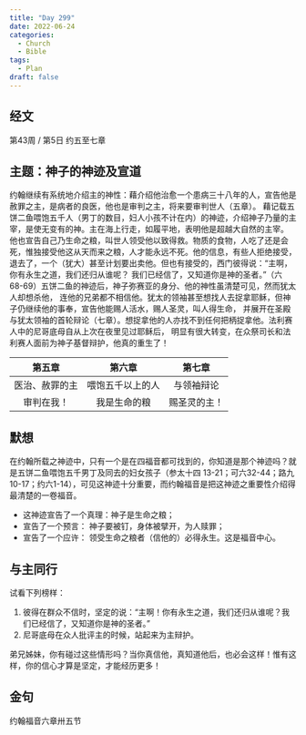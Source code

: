 ```yaml
---
title: "Day 299"
date: 2022-06-24
categories:
  - Church
  - Bible
tags:
  - Plan
draft: false
---
```


## 经文
第43周 / 第5日 约五至七章

## 主题：神子的神迹及宣道
约翰继续有系统地介绍主的神性：藉介绍他治愈一个患病三十八年的人，宣告他是赦罪之主，是病者的良医，他也是审判之主，将来要审判世人（五章）。
藉记载五饼二鱼喂饱五千人（男丁的数目，妇人小孩不计在内）的神迹，介绍神子乃量的主宰，是使无变有的神。主在海上行走，如履平地，表明他是超越大自然的主宰。
他也宣告自己乃生命之粮，叫世人领受他以致得救。物质的食物，人吃了还是会死，惟独接受他这从天而来之粮，人才能永远不死。他的信息，有些人拒绝接受，
退去了，一个（犹大）甚至计划要出卖他。但也有接受的，西门彼得说：“主啊，你有永生之道，我们还归从谁呢？
我们已经信了，又知道你是神的圣者。”（六  68-69）五饼二鱼的神迹后，神子弥赛亚的身分、他的神性虽清楚可见，然而犹太人却想杀他，
连他的兄弟都不相信他。犹太的领袖甚至想找人去捉拿耶稣，但神子仍继续他的事奉，宣告他能赐人活水，赐人圣灵，叫人得生命，
并展开在圣殿与犹太领袖的首轮辩论（七章）。想捉拿他的人亦找不到任何把柄捉拿他。法利赛人中的尼哥底母自从上次在夜里见过耶稣后，
明显有很大转变，在众祭司长和法利赛人面前为神子基督辩护，他真的重生了！

|    第五章    |    第六章     |   第七章    |
|:---------:|:----------:|:--------:|
|  医治、赦罪的主  |  喂饱五千以上的人  |  与领袖辩论   |
|   审判在我！   |   我是生命的粮   |  赐圣灵的主！  |

## 默想
在约翰所载之神迹中，只有一个是在四福音都可找到的，你知道是那个神迹吗？就是五饼二鱼喂饱五千男丁及同去的妇女孩子（参太十四  13-21；可六32-44；路九10-17；约六1-14），可见这神迹十分重要，而约翰福音是把这神迹之重要性介绍得最清楚的一卷福音。

* 这神迹宣告了一个真理：神子是生命之粮；
* 宣告了一个预言： 神子要被钉，身体被擘开，为人赎罪；
* 宣告了一个应许： 领受生命之粮者（信他的）必得永生。这是福音中心。

## 与主同行
试看下列榜样：

1. 彼得在群众不信时，坚定的说：“主啊！你有永生之道，我们还归从谁呢？我们已经信了，又知道你是神的圣者。”
2. 尼哥底母在众人批评主的时候，站起来为主辩护。

弟兄姊妹，你有碰过这些情形吗？当你真信他，真知道他后，也必会这样！惟有这样，你的信心才算是坚定，才能经历更多！

## 金句
约翰福音六章卅五节

[comment]: <> (## 附录)

